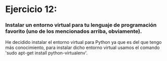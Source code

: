 # Ejercicio 12:
### Instalar un entorno virtual para tu lenguaje de programación favorito (uno de los mencionados arriba, obviamente).

He decidido instalar el entorno virtual para Python ya que es del que tengo más conocimiento, para instalar dicho entorno virtual usamos el comando 'sudo apt-get install python-virtualenv'.
